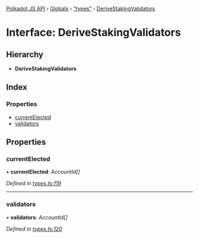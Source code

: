 [Polkadot JS API](../README.md) › [Globals](../globals.md) › ["types"](../modules/_types_.md) › [DeriveStakingValidators](_types_.derivestakingvalidators.md)

# Interface: DeriveStakingValidators

## Hierarchy

* **DeriveStakingValidators**

## Index

### Properties

* [currentElected](_types_.derivestakingvalidators.md#currentelected)
* [validators](_types_.derivestakingvalidators.md#validators)

## Properties

###  currentElected

• **currentElected**: *AccountId[]*

*Defined in [types.ts:119](https://github.com/polkadot-js/api/blob/cba5710fec/packages/api-derive/src/types.ts#L119)*

___

###  validators

• **validators**: *AccountId[]*

*Defined in [types.ts:120](https://github.com/polkadot-js/api/blob/cba5710fec/packages/api-derive/src/types.ts#L120)*
